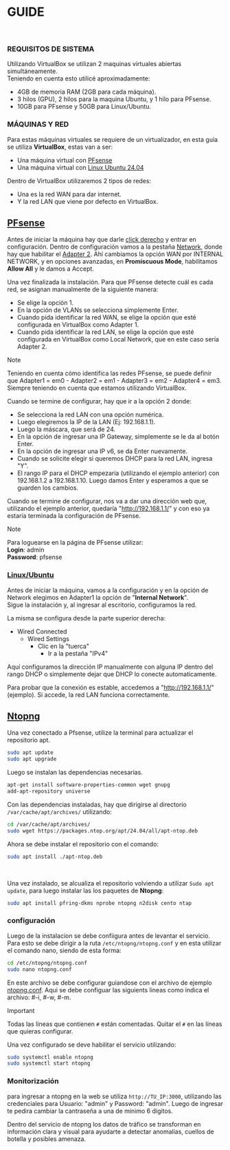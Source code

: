 # GUIDE
</br>

### REQUISITOS DE SISTEMA  
Utilizando VirtualBox se utilizan 2 maquinas virtuales abiertas simultáneamente.  
Teniendo en cuenta esto utilicé aproximadamente:  
* 4GB de memoria RAM (2GB para cada máquina).  
* 3 hilos (GPU), 2 hilos para la maquina Ubuntu, y 1 hilo para PFsense.  
* 10GB para PFsense y 50GB para Linux/Ubuntu.

### MÁQUINAS Y RED
Para estas máquinas virtuales se requiere de un virtualizador, en esta guía se utiliza **VirtualBox**, estas van a ser:  
- Una máquina virtual con [PFsense](https://www.pfsense.org/download/)
- Una máquina virtual con [Linux Ubuntu 24.04](https://ubuntu.com/download/desktop)
  
Dentro de VirtualBox utilizaremos 2 tipos de redes:  
* Una es la red WAN para dar internet.  
* Y la red LAN que viene por defecto en VirtualBox.

## <ins>PFsense</ins>
Antes de iniciar la máquina hay que darle <ins>click derecho</ins> y entrar en configuración. Dentro de configuración vamos a la pestaña <ins>Network</ins>, donde hay que habilitar el <ins>Adapter 2</ins>. Ahí cambiamos la opción WAN por INTERNAL NETWORK, y en opciones avanzadas, en **Promiscuous Mode**, habilitamos **Allow All** y le damos a Accept.

Una vez finalizada la instalación. Para que PFsense detecte cuál es cada red, se asignan manualmente de la siguiente manera:
* Se elige la opción 1.
* En la opción de VLANs se selecciona simplemente Enter.
* Cuando pida identificar la red WAN, se elige la opción que esté configurada en VirtualBox como Adapter 1.
* Cuando pida identificar la red LAN, se elige la opción que esté configurada en VirtualBox como Local Network, que en este caso sería Adapter 2.

> [!NOTE]  
> Teniendo en cuenta cómo identifica las redes PFsense, se puede definir que Adapter1 = em0 - Adapter2 = em1 - Adapter3 = em2 - Adapter4 = em3. Siempre teniendo en cuenta que estamos utilizando VirtualBox.

Cuando se termine de configurar, hay que ir a la opción 2 donde:

* Se selecciona la red LAN con una opción numérica.
* Luego elegiremos la IP de la LAN (Ej: 192.168.1.1).
* Luego la máscara, que será de 24.
* En la opción de ingresar una IP Gateway, simplemente se le da al botón Enter.
* En la opción de ingresar una IP v6, se da Enter nuevamente.
* Cuando se solicite elegir si queremos DHCP para la red LAN, ingresa "Y".
* El rango IP para el DHCP empezaría (utilizando el ejemplo anterior) con 192.168.1.2 a 192.168.1.10. Luego damos Enter y esperamos a que se guarden los cambios.

Cuando se termine de configurar, nos va a dar una dirección web que, utilizando el ejemplo anterior, quedaría "http://192.168.1.1/" y con eso ya estaría terminada la configuración de PFsense.

> [!NOTE]  
> Para loguearse en la página de PFsense utilizar:  
> **Login**: admin  
> **Password**: pfsense

### <ins>Linux/Ubuntu</ins> 
Antes de iniciar la máquina, vamos a la configuración y en la opción de Network elegimos en Adapter1 la opción de "**Internal Network**".  
Sigue la instalación y, al ingresar al escritorio, configuramos la red.  

La misma se configura desde la parte superior derecha:
* Wired Connected
  * Wired Settings
    * Clic en la "tuerca"
      * Ir a la pestaña "IPv4"

Aquí configuramos la dirección IP manualmente con alguna IP dentro del rango DHCP o simplemente dejar que DHCP lo conecte automaticamente.

Para probar que la conexión es estable, accedemos a "http://192.168.1.1/" (ejemplo). Si accede, la red LAN funciona correctamente.

## <ins>Ntopng</ins>
Una vez conectado a Pfsense, utilize la terminal para actualizar el repositorio apt.

```bash
sudo apt update
sudo apt upgrade
```

Luego se instalan las dependencias necesarias.

```bash
apt-get install software-properties-common wget gnupg
add-apt-repository universe
```

Con las dependencias instaladas, hay que dirigirse al directorio `/var/cache/apt/archives/` utilizando:

```bash
cd /var/cache/apt/archives/
sudo wget https://packages.ntop.org/apt/24.04/all/apt-ntop.deb
```

Ahora se debe instalar el repositorio con el comando:

```bash
sudo apt install ./apt-ntop.deb
```
</br>

Una vez instalado, se alcualiza el repositorio volviendo a utilizar `Sudo apt update`, para luego instalar las los paquetes de **Ntopng**:

```bash
sudo apt install pfring-dkms nprobe ntopng n2disk cento ntap
```

### configuración 

Luego de la instalacion se debe confiigura antes de levantar el servicio. Para esto se debe dirigir a la ruta `/etc/ntopng/ntopng.conf` y en esta utilizar el comando nano, siendo de esta forma:

```bash
cd /etc/ntopng/ntopng.conf
sudo nano ntopng.conf
```

En este archivo se debe configurar guiandose con el archivo de ejemplo [ntopng.conf](/Documentación/ntopng.conf). Aqui se debe configuar las siguients lineas como indica el archivo: #-i, #-w, #-m.

> [!IMPORTANT]  
> Todas las líneas que contienen `#` están comentadas. Quitar el `#` en las líneas que quieras configurar.

Una vez configurado se deve habilitar el servicio utilizando:

```bash
sudo systemctl enable ntopng
sudo systemctl start ntopng
```

### Monitorización

para ingresar a ntopng en la web se utiliza `http://TU_IP:3000`, utilizando las credenciales para Usuario: "admin" y Password: "admin". Luego de ingresar te pedira cambiar la cantraseña a una de minimo 6 digitos.

Dentro del servicio de ntopng los datos de tráfico se transforman en información clara y visual para ayudarte a detectar anomalías, cuellos de botella y posibles amenaza.










